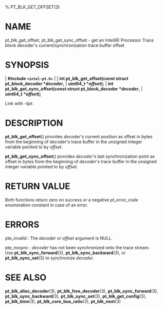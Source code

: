 % PT_BLK_GET_OFFSET(3)

<!---
 ! Copyright (C) 2016-2025 Intel Corporation
 ! SPDX-License-Identifier: BSD-3-Clause
 !
 ! Redistribution and use in source and binary forms, with or without
 ! modification, are permitted provided that the following conditions are met:
 !
 !  * Redistributions of source code must retain the above copyright notice,
 !    this list of conditions and the following disclaimer.
 !  * Redistributions in binary form must reproduce the above copyright notice,
 !    this list of conditions and the following disclaimer in the documentation
 !    and/or other materials provided with the distribution.
 !  * Neither the name of Intel Corporation nor the names of its contributors
 !    may be used to endorse or promote products derived from this software
 !    without specific prior written permission.
 !
 ! THIS SOFTWARE IS PROVIDED BY THE COPYRIGHT HOLDERS AND CONTRIBUTORS "AS IS"
 ! AND ANY EXPRESS OR IMPLIED WARRANTIES, INCLUDING, BUT NOT LIMITED TO, THE
 ! IMPLIED WARRANTIES OF MERCHANTABILITY AND FITNESS FOR A PARTICULAR PURPOSE
 ! ARE DISCLAIMED. IN NO EVENT SHALL THE COPYRIGHT OWNER OR CONTRIBUTORS BE
 ! LIABLE FOR ANY DIRECT, INDIRECT, INCIDENTAL, SPECIAL, EXEMPLARY, OR
 ! CONSEQUENTIAL DAMAGES (INCLUDING, BUT NOT LIMITED TO, PROCUREMENT OF
 ! SUBSTITUTE GOODS OR SERVICES; LOSS OF USE, DATA, OR PROFITS; OR BUSINESS
 ! INTERRUPTION) HOWEVER CAUSED AND ON ANY THEORY OF LIABILITY, WHETHER IN
 ! CONTRACT, STRICT LIABILITY, OR TORT (INCLUDING NEGLIGENCE OR OTHERWISE)
 ! ARISING IN ANY WAY OUT OF THE USE OF THIS SOFTWARE, EVEN IF ADVISED OF THE
 ! POSSIBILITY OF SUCH DAMAGE.
 !-->

# NAME

pt_blk_get_offset, pt_blk_get_sync_offset - get an Intel(R) Processor Trace
block decoder's current/synchronization trace buffer offset


# SYNOPSIS

| **\#include `<intel-pt.h>`**
|
| **int pt_blk_get_offset(const struct pt_block_decoder \**decoder*,**
|                       **uint64_t \**offset*);**
| **int pt_blk_get_sync_offset(const struct pt_block_decoder \**decoder*,**
|                            **uint64_t \**offset*);**

Link with *-lipt*.


# DESCRIPTION

**pt_blk_get_offset**() provides *decoder*'s current position as offset in
bytes from the beginning of *decoder*'s trace buffer in the unsigned integer
variable pointed to by *offset*.

**pt_blk_get_sync_offset**() provides *decoder*'s last synchronization point as
offset in bytes from the beginning of *decoder*'s trace buffer in the unsigned
integer variable pointed to by *offset*.


# RETURN VALUE

Both functions return zero on success or a negative *pt_error_code* enumeration
constant in case of an error.


# ERRORS

pte_invalid
:   The *decoder* or *offset* argument is NULL.

pte_nosync
:   *decoder* has not been synchronized onto the trace stream.  Use
    **pt_blk_sync_forward**(3), **pt_blk_sync_backward**(3), or
    **pt_blk_sync_set**(3) to synchronize *decoder*.


# SEE ALSO

**pt_blk_alloc_decoder**(3), **pt_blk_free_decoder**(3),
**pt_blk_sync_forward**(3), **pt_blk_sync_backward**(3),
**pt_blk_sync_set**(3), **pt_blk_get_config**(3), **pt_blk_time**(3),
**pt_blk_core_bus_ratio**(3), **pt_blk_next**(3)
